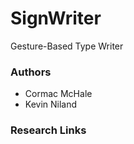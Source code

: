 # SignWriter
Gesture-Based Type Writer

### Authors
* Cormac McHale
* Kevin Niland

### Research Links
